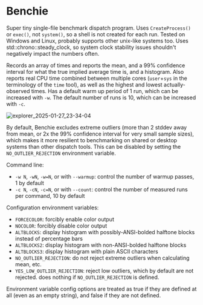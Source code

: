 # Benchie
Super tiny single-file benchmark dispatch program. Uses `CreateProcess()` or `exec()`, not `system()`, so a shell is not created for each run. Tested on Windows and Linux, probably supports other unix-like systems too. Uses std::chrono::steady_clock, so system clock stability issues shouldn't negatively impact the numbers often.

Records an array of times and reports the mean, and a 99% confidence interval for what the true implied average time is, and a histogram. Also reports real CPU time combined between multiple cores (`user`+`sys` in the terminology of the `time` tool), as well as the highest and lowest actually-observed times. Has a default warm up period of 1 run, which can be increased with `-w`. The default number of runs is 10, which can be increased with `-c`.

![explorer_2025-01-27_23-34-04](https://github.com/user-attachments/assets/2e5fe781-a2f2-4ea1-81e3-fb34d98577a4)

By default, Benchie excludes extreme outliers (more than 2 stddev away from mean, or 2x the 99% confidence interval for very small sample sizes), which makes it more resilient to benchmarking on shared or desktop systems than other dispatch tools. This can be disabled by setting the `NO_OUTLIER_REJECTION` environment variable.

Command line:
- `-w N`, `-wN`, `-w=N`, or with `--warmup`: control the number of warmup passes, 1 by default
- `-c N`, `-cN`, `-c=N`, or with `--count`: control the number of measured runs per command, 10 by default

Configuration environment variables:

- `FORCECOLOR`: forcibly enable color output
- `NOCOLOR`: forcibly disable color output
- `ALTBLOCKS`: display histogram with possibly-ANSI-bolded halftone blocks instead of percentage bars
- `ALTBLOCKS2`: display histogram with non-ANSI-bolded halftone blocks
- `ALTBLOCKS3`: display histogram with plain ASCII characters
- `NO_OUTLIER_REJECTION`: do not reject extreme outliers when calculating mean, etc.
- `YES_LOW_OUTLIER_REJECTION`: reject low outliers, which by default are not rejected. does nothing if `NO_OUTLIER_REJECTION` is defined.

Environment variable config options are treated as true if they are defined at all (even as an empty string), and false if they are not defined.
